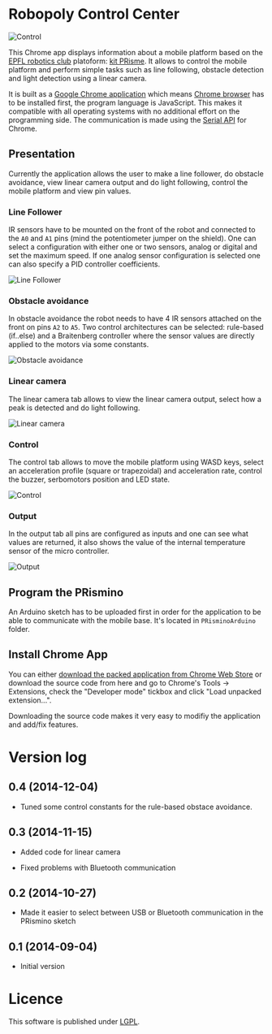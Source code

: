 # Robopoly Control Center

![Control](images/screenshot_home.png)

This Chrome app displays information about a mobile platform based on the [EPFL robotics club](http://robopoly.epfl.ch) platoform: [kit PRisme](http://robopoly.epfl.ch/prisme). It allows to control the mobile platform and perform simple tasks such as line following, obstacle detection and light detection using a linear camera.

It is built as a [Google Chrome application](https://chrome.google.com/webstore/detail/robopoly-control-center/kimabfnmacaikklmibbbomomjffkfalo) which means [Chrome browser](https://www.google.com/chrome/) has to be installed first, the program language is JavaScript. This makes it compatible with all operating systems with no additional effort on the programming side. The communication is made using the [Serial API](http://developer.chrome.com/trunk/apps/app.hardware.html#serial) for Chrome.

## Presentation

Currently the application allows the user to make a line follower, do obstacle avoidance, view linear camera output and do light following, control the mobile platform and view pin values.

### Line Follower

IR sensors have to be mounted on the front of the robot and connected to the `A0` and `A1` pins (mind the potentiometer jumper on the shield). One can select a configuration with either one or two sensors, analog or digital and set the maximum speed. If one analog sensor configuration is selected one can also specify a PID controller coefficients.

![Line Follower](images/screenshot_line_follower.png)

### Obstacle avoidance

In obstacle avoidance the robot needs to have 4 IR sensors attached on the front on pins `A2` to `A5`. Two control architectures can be selected: rule-based (if..else) and a Braitenberg controller where the sensor values are directly applied to the motors via some constants.

![Obstacle avoidance](images/screenshot_obstacle_avoidance.png)

### Linear camera

The linear camera tab allows to view the linear camera output, select how a peak is detected and do light following.

![Linear camera](images/screenshot_linear_camera.png)

### Control

The control tab allows to move the mobile platform using WASD keys, select an acceleration profile (square or trapezoidal) and acceleration rate, control the buzzer, serbomotors position and LED state.

![Control](images/screenshot_control.png)

### Output

In the output tab all pins are configured as inputs and one can see what values are returned, it also shows the value of the internal temperature sensor of the micro controller.

![Output](images/screenshot_output.png)

## Program the PRismino

An Arduino sketch has to be uploaded first in order for the application to be able to communicate with the mobile base. It's located in `PRisminoArduino` folder.

## Install Chrome App

You can either [download the packed application from Chrome Web Store](https://chrome.google.com/webstore/detail/robopoly-control-center/kimabfnmacaikklmibbbomomjffkfalo) or download the source code from here and go to Chrome's Tools -> Extensions, check the "Developer mode" tickbox and click "Load unpacked extension...".

Downloading the source code makes it very easy to modifiy the application and add/fix features.

# Version log

## 0.4 (2014-12-04)

* Tuned some control constants for the rule-based obstace avoidance.

## 0.3 (2014-11-15)

* Added code for linear camera

* Fixed problems with Bluetooth communication

## 0.2 (2014-10-27)

* Made it easier to select between USB or Bluetooth communication in the PRismino sketch

## 0.1 (2014-09-04)

* Initial version

# Licence

This software is published under [LGPL](http://www.gnu.org/licenses/lgpl.html).
